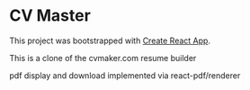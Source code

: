 # CV Master

This project was bootstrapped with [Create React App](https://github.com/facebook/create-react-app).

This is a clone of the cvmaker.com resume builder

pdf display and download implemented via react-pdf/renderer

